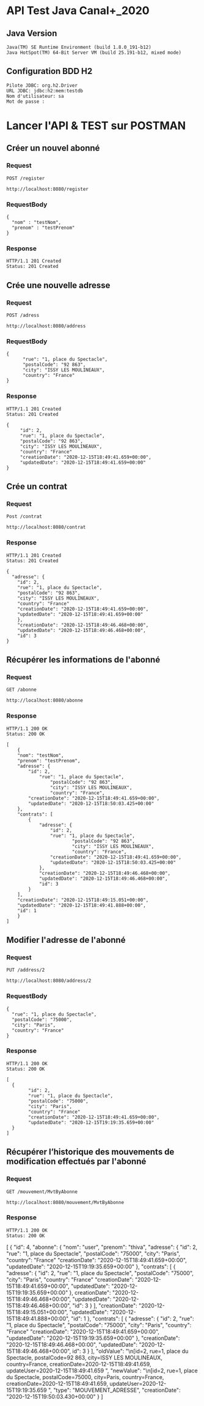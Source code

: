 # API Test Java Canal+_2020

## Java Version

	Java(TM) SE Runtime Environment (build 1.8.0_191-b12)
	Java HotSpot(TM) 64-Bit Server VM (build 25.191-b12, mixed mode)

## Configuration BDD H2

	Pilote JDBC: org.h2.Driver
	URL JDBC: jdbc:h2:mem:testdb
	Nom d'utilisateur: sa
	Mot de passe :

# Lancer l'API & TEST sur POSTMAN

## Créer un nouvel abonné

### Request

`POST /register`

	http://localhost:8080/register

### RequestBody

	{
	  "nom" : "testNom",
	  "prenom" : "testPrenom"
	}

### Response

    HTTP/1.1 201 Created
    Status: 201 Created

## Crée une nouvelle adresse

### Request

`POST /adress`

	http://localhost:8080/address

### RequestBody
	
	{
          "rue": "1, place du Spectacle", 
          "postalCode": "92 863",
          "city": "ISSY LES MOULINEAUX",
          "country": "France"
	}

### Response
	
	HTTP/1.1 201 Created
	Status: 201 Created
   
	{
         "id": 2,
         "rue": "1, place du Spectacle", 
         "postalCode": "92 863",
         "city": "ISSY LES MOULINEAUX",
         "country": "France"
         "creationDate": "2020-12-15T18:49:41.659+00:00",
         "updatedDate": "2020-12-15T18:49:41.659+00:00"
	}

## Crée un contrat

### Request

`Post /contrat`

	http://localhost:8080/contrat

### Response

	HTTP/1.1 201 Created
	Status: 201 Created

	{
	  "adresse": {
		"id": 2,
		"rue": "1, place du Spectacle", 
		"postalCode": "92 863",
		"city": "ISSY LES MOULINEAUX",
		"country": "France"
		"creationDate": "2020-12-15T18:49:41.659+00:00",
		"updatedDate": "2020-12-15T18:49:41.659+00:00"
	    },
	    "creationDate": "2020-12-15T18:49:46.468+00:00",
	    "updatedDate": "2020-12-15T18:49:46.468+00:00",
	    "id": 3
	}

## Récupérer les informations de l'abonné 

### Request

`GET /abonne`

	http://localhost:8080/abonne

### Response

	HTTP/1.1 200 OK
	Status: 200 OK
    
	[
	    {
		"nom": "testNom",
		"prenom": "testPrenom",
		"adresse": {
		    "id": 2,
         	    "rue": "1, place du Spectacle", 
                    "postalCode": "92 863",
                    "city": "ISSY LES MOULINEAUX",
                    "country": "France",
		    "creationDate": "2020-12-15T18:49:41.659+00:00",
		    "updatedDate": "2020-12-15T18:50:03.425+00:00"
		},
		"contrats": [
		    {
		        "adresse": {
		            "id": 2,
         		    "rue": "1, place du Spectacle", 
                            "postalCode": "92 863",
                            "city": "ISSY LES MOULINEAUX",
                            "country": "France",
		            "creationDate": "2020-12-15T18:49:41.659+00:00",
		            "updatedDate": "2020-12-15T18:50:03.425+00:00"
		        },
		        "creationDate": "2020-12-15T18:49:46.468+00:00",
		        "updatedDate": "2020-12-15T18:49:46.468+00:00",
		        "id": 3
		    }
		],
		"creationDate": "2020-12-15T18:49:15.051+00:00",
		"updatedDate": "2020-12-15T18:49:41.888+00:00",
		"id": 1
	    }
	]
    

## Modifier l'adresse de l'abonné

### Request

`PUT /address/2`

	http://localhost:8080/address/2

### RequestBody

	{
	  "rue": "1, place du Spectacle", 
	  "postalCode": "75000",
	  "city": "Paris",
	  "country": "France"
	}

### Response

    HTTP/1.1 200 OK
    Status: 200 OK

	[
	  {
            "id": 2,
            "rue": "1, place du Spectacle", 
            "postalCode": "75000",
            "city": "Paris",
            "country": "France"
            "creationDate": "2020-12-15T18:49:41.659+00:00",
            "updatedDate": "2020-12-15T19:19:35.659+00:00"
	  }
	]

## Récupérer l’historique des mouvements de modification effectués par l'abonné 

### Request

`GET /mouvement/MvtByAbonne`

    http://localhost:8080/mouvement/MvtByAbonne

### Response

    HTTP/1.1 200 OK
    Status: 200 OK
[
 {
       "id": 4,
       "abonne": {
        	"nom": "user",
            	"prenom": "thiva",
            	"adresse": {
               	"id": 2,
            	"rue": "1, place du Spectacle", 
            	"postalCode": "75000",
            	"city": "Paris",
            	"country": "France"
            	"creationDate": "2020-12-15T18:49:41.659+00:00",
            	"updatedDate": "2020-12-15T19:19:35.659+00:00"
            	},
            	"contrats": [
                	{
                    	"adresse": {
			        "id": 2,
		    		"rue": "1, place du Spectacle", 
		    		"postalCode": "75000",
		    		"city": "Paris",
		    		"country": "France"
		    		"creationDate": "2020-12-15T18:49:41.659+00:00",
		    		"updatedDate": "2020-12-15T19:19:35.659+00:00"
                    		},
                 	creationDate": "2020-12-15T18:49:46.468+00:00",
                    	"updatedDate": "2020-12-15T18:49:46.468+00:00",
                    	"id": 3
                	}
            	],
            	"creationDate": "2020-12-15T18:49:15.051+00:00",
            	"updatedDate": "2020-12-15T18:49:41.888+00:00",
            	"id": 1
	},
	"contrats": [
	{
	  "adresse": {
	          "id": 2,
            	  "rue": "1, place du Spectacle", 
            	  "postalCode": "75000",
	          "city": "Paris",
		  "country": "France"
		  "creationDate": "2020-12-15T18:49:41.659+00:00",
		  "updatedDate": "2020-12-15T19:19:35.659+00:00"
		  },
		  "creationDate": "2020-12-15T18:49:46.468+00:00",
		  "updatedDate": "2020-12-15T18:49:46.468+00:00",
		  id": 3
	}
	],
	"oldValue": "\n[id=2, rue=1, place du Spectacle, postalCode=92 863, city=ISSY LES MOULINEAUX, country=France, creationDate=2020-12-15T18:49:41.659, updateUser=2020-12-15T18:49:41.659 ",
	"newValue": "\n[id=2, rue=1, place du Spectacle, postalCode=75000, city=Paris, country=France, creationDate=2020-12-15T18:49:41.659, updateUser=2020-12-15T19:19:35.659 ",
	"type": "MOUVEMENT_ADRESSE",
	"creationDate": "2020-12-15T19:50:03.430+00:00"
 }
]
##
